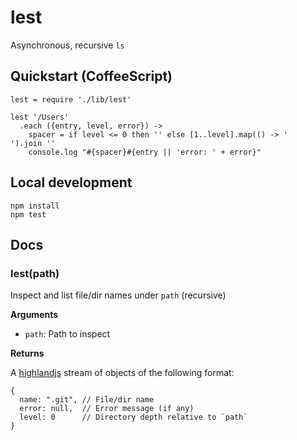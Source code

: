 # lest

Asynchronous, recursive `ls`

## Quickstart (CoffeeScript)

    lest = require './lib/lest'

    lest '/Users'
      .each ({entry, level, error}) ->
        spacer = if level <= 0 then '' else [1..level].map(() -> '  ').join ''
        console.log "#{spacer}#{entry || 'error: ' + error}"

## Local development

    npm install
    npm test

## Docs

### lest(path)

Inspect and list file/dir names under `path` (recursive)

**Arguments**

- `path`: Path to inspect

**Returns**

A [highlandjs](http://highlandjs.org) stream of objects of the following format:

    {
      name: ".git", // File/dir name
      error: null,  // Error message (if any)
      level: 0      // Directory depth relative to `path`
    }
